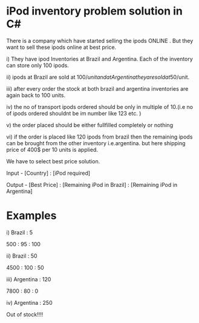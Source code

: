 # iPod inventory problem solution in C#

There is a company which have started selling the ipods ONLINE . But they want to sell these ipods online at best price.

i) They have ipod Inventories at Brazil and Argentina. Each of the inventory can store only 100 ipods.

ii) ipods at Brazil are sold at 100$/unit and at Argentina they are sold at 50$/unit.

iii) after every order the stock at both brazil and argentina inventories are again back to 100 units.

iv) the no of transport ipods ordered should be only in multiple of 10.(i.e no of ipods ordered shouldnt be im number like 123 etc. )

v) the order placed should be either fullfilled completely or nothing

vi) if the order is placed like 120 ipods from brazil then the remaining ipods can be brought from the other inventory i.e.argentina. but here shipping price of 400$ per 10 units is applied. 

We have to select best price solution.

Input - 
[Country] : [iPod required]


Output - 
[Best Price] : [Remaining iPod in Brazil] : [Remaining iPod in Argentina]


# Examples

i) Brazil : 5

500 : 95 : 100

ii) Brazil : 50

4500 : 100 : 50

iii) Argentina : 120

7800 : 80 : 0

iv) Argentina : 250

Out of stock!!!!
